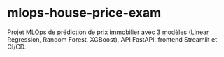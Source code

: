# mlops-house-price-exam
Projet MLOps de prédiction de prix immobilier avec 3 modèles (Linear Regression, Random Forest, XGBoost), API FastAPI, frontend Streamlit et CI/CD.
